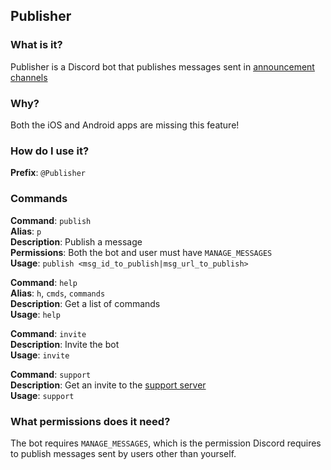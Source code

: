 ## Publisher
### What is it?
Publisher is a Discord bot that publishes messages sent in [announcement channels](https://support.discord.com/hc/en-us/articles/360032008192-Announcement-Channels-)

### Why?
Both the iOS and Android apps are missing this feature!

### How do I use it?
**Prefix**: `@Publisher`

### Commands
**Command**: `publish`\
**Alias**: `p`\
**Description**: Publish a message\
**Permissions**: Both the bot and user must have `MANAGE_MESSAGES`\
**Usage**: `publish <msg_id_to_publish|msg_url_to_publish>`

**Command**: `help`\
**Alias**: `h`, `cmds`, `commands`\
**Description**: Get a list of commands\
**Usage**: `help`

**Command**: `invite`\
**Description**: Invite the bot\
**Usage**: `invite`

**Command**: `support`\
**Description**: Get an invite to the [support server](https://discord.gg/xfe9tcW)\
**Usage**: `support`

### What permissions does it need?
The bot requires `MANAGE_MESSAGES`, which is the permission Discord requires to publish messages sent by users other than yourself.
